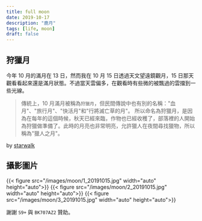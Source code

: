 ```yaml
---
title: full moon
date: 2019-10-17
description: "鹿月"
tags: [life, moon]
draft: false
---
```


## 狩獵月

今年 10 月的滿月在 13 日，然而我在 10 月 15 日透過天文望遠鏡觀月，15 日那天觀看看起來還是滿月狀態。不過當天雲偏多，在觀看時有些微的被飄過的雲擋到一些光線。

>傳統上，10 月滿月被稱為`狩獵月`，但民間傳說中也有別的名稱："血月"、"旅行月"、"快活月"和"行將滅亡草的月"。
>所以命名為狩獵月，是因為在每年的這個時候，秋天已經來臨，作物也已經收穫了，部落裡的人開始為狩獵做準備了。此時的月亮也非常明亮，允許獵人在夜間尋找獵物，所以稱為"獵人之月"。

by [starwalk](https://starwalk.space/zh-Hant/news/october-2019-full-hunters-moon?utm_source=Push&utm_medium=StarWalk2Free&utm_campaign=hunters-moon&)


## 攝影圖片

{{< figure src="/images/moon/1_20191015.jpg" width="auto" height="auto">}}
{{< figure src="/images/moon/2_20191015.jpg" width="auto" height="auto">}}
{{< figure src="/images/moon/3_20191015.jpg" width="auto" height="auto">}}

謝謝 `S9+` 與 `BK707AZ2` 贊助。